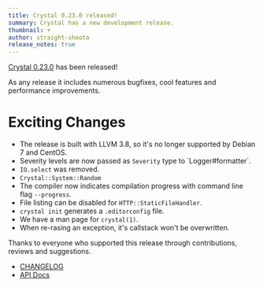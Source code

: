 ```yaml
---
title: Crystal 0.23.0 released!
summary: Crystal has a new development release.
thumbnail: +
author: straight-shoota
release_notes: true
---
```


[Crystal 0.23.0](https://github.com/crystal-lang/crystal/releases/tag/0.23.0) has been released!

As any release it includes numerous bugfixes, cool features and performance improvements.

# Exciting Changes

* The release is built with LLVM 3.8, so it's no longer supported by Debian 7 and CentOS.
* Severity levels are now passed as `Severity` type to `Logger#formatter´.
* `IO.select` was removed.
* `Crystal::System::Random`
* The compiler now indicates compilation progress with command line flag `--progress`.
* File listing can be disabled for `HTTP::StaticFileHandler`.
* `crystal init` generates a `.editorconfig` file.
* We have a man page for `crystal(1)`.
* When re-rasing an exception, it's callstack won't be overwritten.

Thanks to everyone who supported this release through contributions, reviews and suggestions.

* [CHANGELOG](https://github.com/crystal-lang/crystal/releases/tag/0.23.0)
* [API Docs](https://crystal-lang.org/api/0.23.0)
